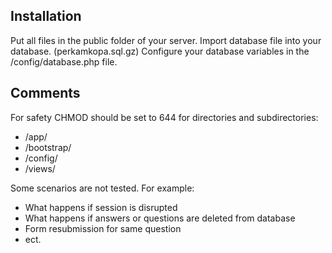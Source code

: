 ## Installation

Put all files in the public folder of your server. 
Import database file into your database. (perkamkopa.sql.gz)
Configure your database variables in the /config/database.php file.

## Comments

For safety CHMOD should be set to 644 for directories and subdirectories:
* /app/
* /bootstrap/
* /config/
* /views/

Some scenarios are not tested. For example:
* What happens if session is disrupted
* What happens if answers or questions are deleted from database
* Form resubmission for same question
* ect.